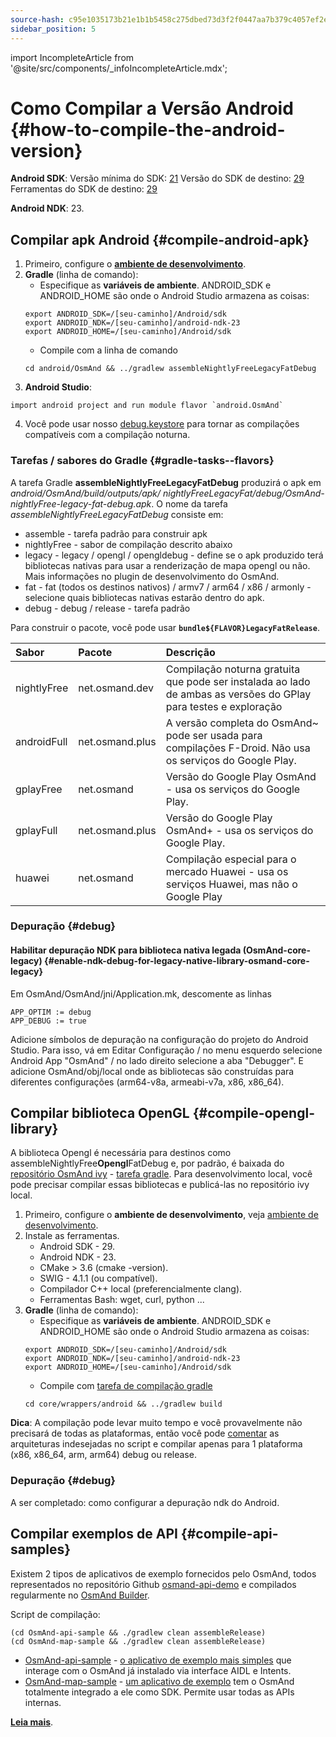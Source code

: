 ```yaml
---
source-hash: c95e1035173b21e1b1b5458c275dbed73d3f2f0447aa7b379c4057ef2e86720b
sidebar_position: 5
---
```

import IncompleteArticle from '@site/src/components/_infoIncompleteArticle.mdx';

# Como Compilar a Versão Android {#how-to-compile-the-android-version}


**Android SDK**:
Versão mínima do SDK: [21](https://github.com/osmandapp/OsmAnd/blob/master/OsmAnd/build.gradle#L38)
Versão do SDK de destino: [29](https://github.com/osmandapp/OsmAnd/blob/master/OsmAnd/build-common.gradle#L6)
Ferramentas do SDK de destino: [29](https://github.com/osmandapp/OsmAnd/blob/master/OsmAnd/build-common.gradle#L6)

**Android NDK**: 23.


## Compilar apk Android {#compile-android-apk}
1. Primeiro, configure o **[ambiente de desenvolvimento](setup-the-dev-environment.md)**.
2. **Gradle** (linha de comando):
    - Especifique as **variáveis de ambiente**. ANDROID_SDK e ANDROID_HOME são onde o Android Studio armazena as coisas:
    ```
    export ANDROID_SDK=/[seu-caminho]/Android/sdk
    export ANDROID_NDK=/[seu-caminho]/android-ndk-23
    export ANDROID_HOME=/[seu-caminho]/Android/sdk
    ```
    - Compile com a linha de comando
    ```
    cd android/OsmAnd && ../gradlew assembleNightlyFreeLegacyFatDebug
    ```
3. **Android Studio**:
 ```
 import android project and run module flavor `android.OsmAnd`
 ```
4. Você pode usar nosso [debug.keystore](https://github.com/osmandapp/Osmand/tree/master/keystores) para tornar as compilações compatíveis com a compilação noturna.


### Tarefas / sabores do Gradle {#gradle-tasks--flavors}

A tarefa Gradle **assembleNightlyFreeLegacyFatDebug** produzirá o apk em *android/OsmAnd/build/outputs/apk/* *nightlyFreeLegacyFat/debug/OsmAnd-nightlyFree-legacy-fat-debug.apk*. O nome da tarefa *assembleNightlyFreeLegacyFatDebug* consiste em:
- assemble - tarefa padrão para construir apk
- nightlyFree - sabor de compilação descrito abaixo
- legacy - legacy / opengl / opengldebug - define se o apk produzido terá bibliotecas nativas para usar a renderização de mapa opengl ou não. Mais informações no plugin de desenvolvimento do OsmAnd.
- fat - fat (todos os destinos nativos) / armv7 / arm64 / x86 / armonly - selecione quais bibliotecas nativas estarão dentro do apk.
- debug - debug / release - tarefa padrão

Para construir o pacote, você pode usar **`bundle${FLAVOR}LegacyFatRelease`**.


| Sabor | Pacote | Descrição
|:--------|:---------------|:---------------|
| nightlyFree | net.osmand.dev | Compilação noturna gratuita que pode ser instalada ao lado de ambas as versões do GPlay para testes e exploração
| androidFull | net.osmand.plus | A versão completa do OsmAnd~ pode ser usada para compilações F-Droid. Não usa os serviços do Google Play.
| gplayFree | net.osmand | Versão do Google Play OsmAnd - usa os serviços do Google Play.
| gplayFull | net.osmand.plus | Versão do Google Play OsmAnd+ - usa os serviços do Google Play.
| huawei | net.osmand | Compilação especial para o mercado Huawei - usa os serviços Huawei, mas não o Google Play

### Depuração {#debug}

#### Habilitar depuração NDK para biblioteca nativa legada (OsmAnd-core-legacy) {#enable-ndk-debug-for-legacy-native-library-osmand-core-legacy}

Em OsmAnd/OsmAnd/jni/Application.mk, descomente as linhas
```
APP_OPTIM := debug
APP_DEBUG := true
```
Adicione símbolos de depuração na configuração do projeto do Android Studio. Para isso, vá em Editar Configuração / no menu esquerdo selecione Android App "OsmAnd" / no lado direito selecione a aba "Debugger". E adicione OsmAnd/obj/local onde as bibliotecas são construídas para diferentes configurações (arm64-v8a, armeabi-v7a, x86, x86_64).


## Compilar biblioteca OpenGL {#compile-opengl-library}

A biblioteca Opengl é necessária para destinos como assembleNightlyFree**Opengl**FatDebug e, por padrão, é baixada do [repositório OsmAnd ivy](https://builder.osmand.net/ivy/net.osmand/) - [tarefa gradle](https://github.com/osmandapp/OsmAnd/blob/master/OsmAnd/build.gradle#L187). Para desenvolvimento local, você pode precisar compilar essas bibliotecas e publicá-las no repositório ivy local.

1. Primeiro, configure o **ambiente de desenvolvimento**, veja [ambiente de desenvolvimento](./setup-the-dev-environment).
2. Instale as ferramentas.
    - Android SDK - 29.
    - Android NDK - 23.
    - CMake > 3.6 (cmake -version).
    - SWIG - 4.1.1 (ou compatível).
    - Compilador C++ local (preferencialmente clang).
    - Ferramentas Bash: wget, curl, python ...
3. **Gradle** (linha de comando):
    - Especifique as **variáveis de ambiente**. ANDROID_SDK e ANDROID_HOME são onde o Android Studio armazena as coisas:
    ```
    export ANDROID_SDK=/[seu-caminho]/Android/sdk
    export ANDROID_NDK=/[seu-caminho]/android-ndk-23
    export ANDROID_HOME=/[seu-caminho]/Android/sdk
    ```
    - Compile com [tarefa de compilação gradle](https://github.com/osmandapp/OsmAnd-core/blob/master/wrappers/android/build.gradle)
    ```
    cd core/wrappers/android && ../gradlew build
    ```
    
**Dica**: A compilação pode levar muito tempo e você provavelmente não precisará de todas as plataformas, então você pode [comentar](https://github.com/osmandapp/OsmAnd-core/blob/master/wrappers/android/build.sh#L64) as arquiteturas indesejadas no script e compilar apenas para 1 plataforma (x86, x86_64, arm, arm64) debug ou release.

### Depuração {#debug}

A ser completado: como configurar a depuração ndk do Android.

## Compilar exemplos de API {#compile-api-samples}
<IncompleteArticle/>

Existem 2 tipos de aplicativos de exemplo fornecidos pelo OsmAnd, todos representados no repositório Github [osmand-api-demo](https://github.com/osmandapp/osmand-api-demo) e compilados regularmente no [OsmAnd Builder](https://builder.osmand.net:8080/view/OsmAnd%20Builds/job/OsmAnd-API-demo/).

Script de compilação:
```
(cd OsmAnd-api-sample && ./gradlew clean assembleRelease)
(cd OsmAnd-map-sample && ./gradlew clean assembleRelease)
```

- [OsmAnd-api-sample](https://github.com/osmandapp/osmand-api-demo/tree/master/OsmAnd-api-sample) - [o aplicativo de exemplo mais simples](https://download.osmand.net/latest-night-build/OsmAnd-api-sample.apk) que interage com o OsmAnd já instalado via interface AIDL e Intents.
- [OsmAnd-map-sample](https://github.com/osmandapp/osmand-api-demo/tree/master/OsmAnd-map-sample) - [um aplicativo de exemplo](https://download.osmand.net/latest-night-build/OsmAnd-map-sample.apk) tem o OsmAnd totalmente integrado a ele como SDK. Permite usar todas as APIs internas.

**[Leia mais](../osmand-api-sdk/index.md)**.